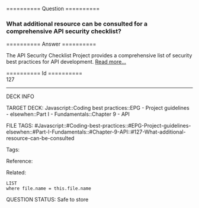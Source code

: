 ========== Question ==========  

### What additional resource can be consulted for a comprehensive API security checklist?  

========== Answer ==========  

The API Security Checklist Project provides a comprehensive list of security best practices for API development. [Read more...](https://github.com/shieldfy/API-Security-Checklist)

========== Id ==========  
127

---

DECK INFO

TARGET DECK: Javascript::Coding best practices::EPG - Project guidelines - elsewhen::Part I - Fundamentals::Chapter 9 - API

FILE TAGS: #Javascript::#Coding-best-practices::#EPG-Project-guidelines-elsewhen::#Part-I-Fundamentals::#Chapter-9-API::#127-What-additional-resource-can-be-consulted

Tags:

Reference:

Related:

```dataview
LIST
where file.name = this.file.name
````
QUESTION STATUS: Safe to store
